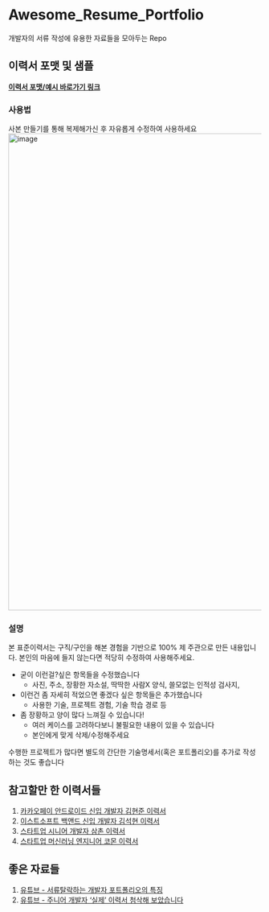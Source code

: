 # Awesome_Resume_Portfolio
개발자의 서류 작성에 유용한 자료들을 모아두는 Repo

## 이력서 포맷 및 샘플

[**이력서 포맷/예시 바로가기 링크**](https://docs.google.com/document/d/1Y2Y7-DWO-0F68nsUxB-ObYbXTdQgBHu-Fw48yTYG6R0/edit?usp=sharing)

### 사용법
사본 만들기를 통해 복제해가신 후 자유롭게 수정하여 사용하세요
<img width="948" alt="image" src="https://user-images.githubusercontent.com/7837143/154478978-bd755bfe-3250-4c58-a6d6-c9f3b22e75a4.png">

### 설명
본 표준이력서는 구직/구인을 해본 경험을 기반으로 100% 제 주관으로 만든 내용입니다. 
본인의 마음에 들지 않는다면 적당히 수정하여 사용해주세요. 

- 굳이 이런걸?싶은 항목들을 수정했습니다
    - 사진, 주소, 장황한 자소설, 딱딱한 사람X 양식, 쓸모없는 인적성 검사지,
- 이런건 좀 자세히 적었으면 좋겠다 싶은 항목들은 추가했습니다
    - 사용한 기술, 프로젝트 경험, 기술 학습 경로 등
- 좀 장황하고 양이 많다 느껴질 수 있습니다!
    - 여러 케이스를 고려하다보니 불필요한 내용이 있을 수 있습니다
    - 본인에게 맞게 삭제/수정해주세요

수행한 프로젝트가 많다면 별도의 간단한 기술명세서(혹은 포트폴리오)를 추가로 작성하는 것도 좋습니다


## 참고할만 한 이력서들

1. [카카오페이 안드로이드 신입 개발자 김현준 이력서](https://haero.notion.site/haero/H43RO-7151be77ee0c4ca2b7e073a9156b3b2e)
2. [이스트소프트 백앤드 신입 개발자 김석현 이력서](https://www.notion.so/Back-end-Developer-Lob-e51c02b15e89401abe00604d95d4846d)
3. [스타트업 시니어 개발자 삼촌 이력서](https://github.com/samchon/resume)
4. [스타트업 머신러닝 엔지니어 코몬 이력서](https://docs.google.com/document/d/1odfH0H_wM1XfiPy1S59zjMGwRyo7DsJShd9nWH3DB70/edit?usp=sharing)

## 좋은 자료들
1. [유튜브 - 서류탈락하는 개발자 포트폴리오의 특징](https://www.youtube.com/watch?v=PJGsPohDuoA)
2. [유튜브 - 주니어 개발자 ‘실제’ 이력서 첨삭해 보았습니다](https://www.youtube.com/watch?v=1bcmmc2rTBE)
